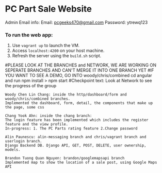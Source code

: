 # PC Part Sale Website

Admin Email info:
Email: pcgeeks470@gmail.com
Password: ytrewq123


### To run the web app:
1. Use `vagrant up` to launch the VM.
2. Access `localhost:4200` on your host machine.
3. Refresh the server using the `build.sh` script.


#PLEASE LOOK AT THE BRANCHES and NETWORK, WE ARE WORKING ON SEPERATE BRANCHES AND CAN'T MERGE IT INTO ONE BRANCH YET
#IF YOU WANT TO SEE A DEMO, GO INTO woody/chris/combined cd angular and run npm install > npm start
#Checkpoint text:
Look at Network to see the progress of the group

    Woody Chen Lin Chang: inside the http/dashboard/form and woody/chris/combined branches.
    Implemented the dashboard, form, detail, the components that make up the page, some css

    Chang Yook Ahn: inside the chang branch:
    The login feature has been implemented which includes the register feature and the view profile.
    In-progress: 1. The PC Parts rating feature 2.Change password 
    
    Alin Paunescu: alin-messaging branch and chris/vagrant branch and userlogin branch.
    Django Backend DB. Django API, GET, POST, DELETE, user ownership, models.
    
    Brandon Tuong Quan Nguyen: brandon/googlemapsapi branch
    Implemented map to show the location of a sale post, using Google Maps API
